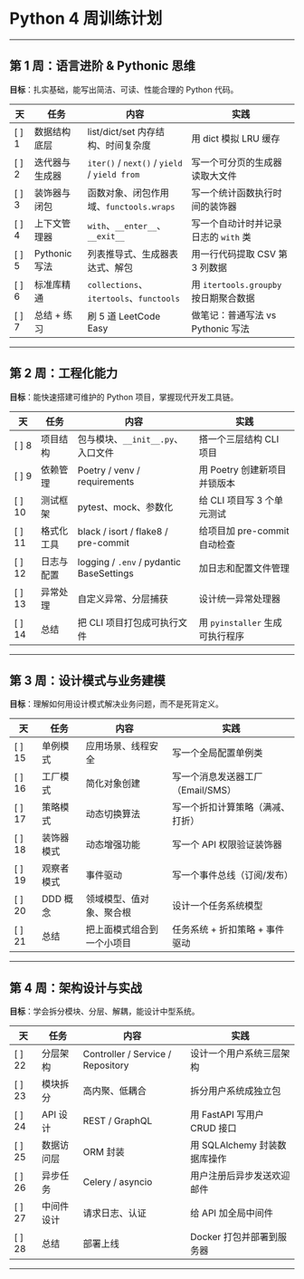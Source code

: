 # Python 4 周训练计划

---

## **第 1 周：语言进阶 & Pythonic 思维**
**目标**：扎实基础，能写出简洁、可读、性能合理的 Python 代码。  

| 天 | 任务 | 内容 | 实践 |
|----|------|------|------|
| [ ] 1 | 数据结构底层 | list/dict/set 内存结构、时间复杂度 | 用 dict 模拟 LRU 缓存 |
| [ ] 2 | 迭代器与生成器 | `iter()` / `next()` / `yield` / `yield from` | 写一个可分页的生成器读取大文件 |
| [ ] 3 | 装饰器与闭包 | 函数对象、闭包作用域、`functools.wraps` | 写一个统计函数执行时间的装饰器 |
| [ ] 4 | 上下文管理器 | `with`、`__enter__`、`__exit__` | 写一个自动计时并记录日志的 `with` 类 |
| [ ] 5 | Pythonic 写法 | 列表推导式、生成器表达式、解包 | 用一行代码提取 CSV 第 3 列数据 |
| [ ] 6 | 标准库精通 | `collections`、`itertools`、`functools` | 用 `itertools.groupby` 按日期聚合数据 |
| [ ] 7 | 总结 + 练习 | 刷 5 道 LeetCode Easy | 做笔记：普通写法 vs Pythonic 写法 |

---

## **第 2 周：工程化能力**
**目标**：能快速搭建可维护的 Python 项目，掌握现代开发工具链。  

| 天 | 任务 | 内容 | 实践 |
|----|------|------|------|
| [ ] 8 | 项目结构 | 包与模块、`__init__.py`、入口文件 | 搭一个三层结构 CLI 项目 |
| [ ] 9 | 依赖管理 | Poetry / venv / requirements | 用 Poetry 创建新项目并锁版本 |
| [ ] 10 | 测试框架 | pytest、mock、参数化 | 给 CLI 项目写 3 个单元测试 |
| [ ] 11 | 格式化工具 | black / isort / flake8 / pre-commit | 给项目加 pre-commit 自动检查 |
| [ ] 12 | 日志与配置 | logging / `.env` / pydantic BaseSettings | 加日志和配置文件管理 |
| [ ] 13 | 异常处理 | 自定义异常、分层捕获 | 设计统一异常处理器 |
| [ ] 14 | 总结 | 把 CLI 项目打包成可执行文件 | 用 `pyinstaller` 生成可执行程序 |

---

## **第 3 周：设计模式与业务建模**
**目标**：理解如何用设计模式解决业务问题，而不是死背定义。  

| 天 | 任务 | 内容 | 实践 |
|----|------|------|------|
| [ ] 15 | 单例模式 | 应用场景、线程安全 | 写一个全局配置单例类 |
| [ ] 16 | 工厂模式 | 简化对象创建 | 写一个消息发送器工厂（Email/SMS） |
| [ ] 17 | 策略模式 | 动态切换算法 | 写一个折扣计算策略（满减、打折） |
| [ ] 18 | 装饰器模式 | 动态增强功能 | 写一个 API 权限验证装饰器 |
| [ ] 19 | 观察者模式 | 事件驱动 | 写一个事件总线（订阅/发布） |
| [ ] 20 | DDD 概念 | 领域模型、值对象、聚合根 | 设计一个任务系统模型 |
| [ ] 21 | 总结 | 把上面模式组合到一个小项目 | 任务系统 + 折扣策略 + 事件驱动 |

---

## **第 4 周：架构设计与实战**
**目标**：学会拆分模块、分层、解耦，能设计中型系统。  

| 天 | 任务 | 内容 | 实践 |
|----|------|------|------|
| [ ] 22 | 分层架构 | Controller / Service / Repository | 设计一个用户系统三层架构 |
| [ ] 23 | 模块拆分 | 高内聚、低耦合 | 拆分用户系统成独立包 |
| [ ] 24 | API 设计 | REST / GraphQL | 用 FastAPI 写用户 CRUD 接口 |
| [ ] 25 | 数据访问层 | ORM 封装 | 用 SQLAlchemy 封装数据库操作 |
| [ ] 26 | 异步任务 | Celery / asyncio | 用户注册后异步发送欢迎邮件 |
| [ ] 27 | 中间件设计 | 请求日志、认证 | 给 API 加全局中间件 |
| [ ] 28 | 总结 | 部署上线 | Docker 打包并部署到服务器 |

---
